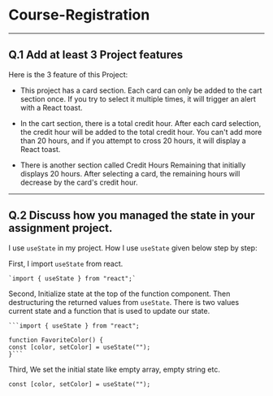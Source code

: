 # Course-Registration

---

## Q.1 Add at least 3 Project features 

Here is the 3 feature of this Project:


* This project has a card section. Each card can only be added to the cart section once. If you try to select it multiple times, it will trigger an alert with a React toast.

* In the cart section, there is a total credit hour. After each card selection, the credit hour will be added to the total credit hour. You can't add more than 20 hours, and if you attempt to cross 20 hours, it will display a React toast.

* There is another section called Credit Hours Remaining that initially displays 20 hours. After selecting a card, the remaining hours will decrease by the card's credit hour.

---

## Q.2 Discuss how you managed the state in your assignment project.

I use `useState` in my project. How I use `useState` given below step by step:

First, I import `useState` from react.

    `import { useState } from "react";`

Second, Initialize state at the top of the function component. Then destructuring the returned values from `useState`. There is two values current state and a function that is used to update our state.

    ```import { useState } from "react";

    function FavoriteColor() {
    const [color, setColor] = useState("");
    }```

Third, We set the initial state like empty array, empty string etc.

`const [color, setColor] = useState("");`